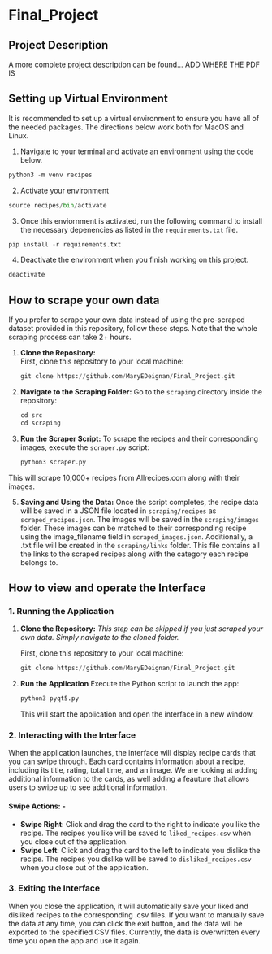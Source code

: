 # Final_Project

## Project Description

A more complete project description can be found...  ADD WHERE THE PDF IS

## Setting up Virtual Environment
It is recommended to set up a virtual environment to ensure you have all of the needed packages. 
The directions below work both for MacOS and Linux. 
1. Navigate to your terminal and activate an environment using the code below. 
```python
python3 -m venv recipes
```
2. Activate your environment
```python
source recipes/bin/activate
```
3. Once this enviornment is activated, run the following command to install the necessary depenencies as listed in the `requirements.txt` file.
```python
pip install -r requirements.txt
```
4. Deactivate the environment when you finish working on this project. 
```python
deactivate
```


## How to scrape your own data
If you prefer to scrape your own data instead of using the pre-scraped dataset provided in this repository, follow these steps. Note that the whole scraping process can take 2+ hours. 
1. **Clone the Repository:**  
   First, clone this repository to your local machine:
   ```python
   git clone https://github.com/MaryEDeignan/Final_Project.git
   ```
2. **Navigate to the Scraping Folder:** Go to the `scraping` directory inside the repository:
	```python 
	cd src
	cd scraping 
	```
3. **Run the Scraper Script:** To scrape the recipes and their corresponding images, execute the `scraper.py` script:
	```python
	python3 scraper.py
	```
  This will scrape 10,000+ recipes from Allrecipes.com along with their images.

5. **Saving and Using the Data:** Once the script completes, the recipe data will be saved in a JSON file located in `scraping/recipes` as `scraped_recipes.json`. The images will be saved in the `scraping/images` folder.  These images can be matched to their corresponding recipe using the image_filename field in `scraped_images.json`. Additionally, a .txt file will be created in the `scraping/links` folder. This file contains all the links to the scraped recipes along with the category each recipe belongs to.

## How to view and operate the Interface
### 1. **Running the Application**
1. **Clone the Repository:**  *This step can be skipped if you just scraped your own data. Simply navigate to the cloned folder.*
   
   First, clone this repository to your local machine:
   ```python
   git clone https://github.com/MaryEDeignan/Final_Project.git
   ``` 
3. **Run the Application** Execute the Python script to launch the app:
	```python 
	python3 pyqt5.py
	```
	This will start the application and open the interface in a new window.

### 2. **Interacting with the Interface**
When the application launches, the interface will display recipe cards that you can swipe through. Each card contains information about a recipe, including its title, rating, total time, and an image. We are looking at adding additional information to the cards, as well adding a feauture that allows users to swipe up to see additional information. 
#### Swipe Actions: - 
- **Swipe Right**: Click and drag the card to the right to indicate you like the recipe. The recipes you like will be saved to `liked_recipes.csv` when you close out of the application. 
- **Swipe Left**: Click and drag the card to the left to indicate you dislike the recipe. The recipes you dislike will be saved to `disliked_recipes.csv` when you close out of the application. 

### 3. **Exiting the Interface** 
When you close the application, it will automatically save your liked and disliked recipes to the corresponding .csv files. If you want to manually save the data at any time, you can click the exit button, and the data will be exported to the specified CSV files. Currently, the data is overwritten every time you open the app and use it again.





